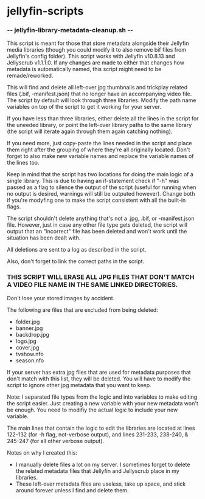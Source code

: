 # jellyfin-scripts

### -- jellyfin-library-metadata-cleanup.sh --
This script is meant for those that store metadata alongside their Jellyfin media libraries (though you could modify it to also remove bif files from Jellyfin's config folder).
This script works with Jellyfin v10.8.13 and Jellyscrub v1.1.1.0.
If any changes are made to either that changes how metadata is automatically named, this script might need to be remade/reworked.

This will find and delete all left-over jpg thumbnails and trickplay related files (.bif, -manifest.json) that no longer have an accompanying video file.
The script by default will look through three libraries. Modify the path name variables on top of the script to get it working for your server.

If you have less than three libraries, either delete all the lines in the script for the uneeded library, or point the left-over library paths to the same library (the script will iterate again through them again catching nothing).

If you need more, just copy-paste the lines needed in the script and place them right after the grouping of where they're all originally located. Don't forget to also make new variable names and replace the variable names of the lines too.

Keep in mind that the script has two locations for doing the main logic of a single library. This is due to having an if-statement check if "-h" was passed as a flag to silence the output of the script (useful for running when no output is desired, warnings will still be outputed however).
Change both if you're modyfing one to make the script consistent with all the built-in flags.

The script shouldn't delete anything that's not a .jpg, .bif, or -manifest.json file. However, just in case any other file type gets deleted, the script will output that an "incorrect" file has been deleted and won't work until the situation has been dealt with.

All deletions are sent to a log as described in the script.


Also, don't forget to link the correct paths in the script.
### THIS SCRIPT WILL ERASE ALL JPG FILES THAT DON'T MATCH A VIDEO FILE NAME IN THE SAME LINKED DIRECTORIES.
Don't lose your stored images by accident.

The following are files that are excluded from being deleted:
- folder.jpg
- banner.jpg
- backdrop.jpg
- logo.jpg
- cover.jpg
- tvshow.nfo
- season.nfo

If your server has extra jpg files that are used for metadata purposes that don't match with this list, they will be deleted.
You will have to modify the script to ignore other jpg metadata that you want to keep.

Note: I separated file types from the logic and into variables to make editing the script easier. Just creating a new variable with your new metadata won't be enough. You need to modifiy the actual logic to include your new variable.

The main lines that contain the logic to edit the libraries are located at lines 122-132 (for -h flag, not-verbose output), and lines 231-233, 238-240, & 245-247 (for all other verbose output).

Notes on why I created this:
  - I manually delete files a lot on my server. I sometimes forget to delete the related metadata files that Jellyfin and Jellyscrub place in my libraries.
  - These left-over metadata files are useless, take up space, and stick around forever unless I find and delete them.
